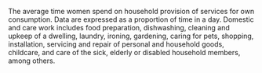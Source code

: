 The average time women spend on household provision of services for own consumption. Data are expressed as a proportion of time in a day. Domestic and care work includes food preparation, dishwashing, cleaning and upkeep of a dwelling, laundry, ironing, gardening, caring for pets, shopping, installation, servicing and repair of personal and household goods, childcare, and care of the sick, elderly or disabled household members, among others.